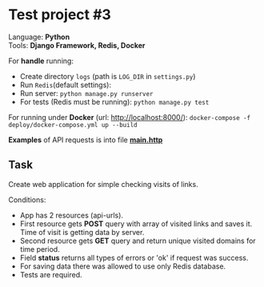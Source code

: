 Test project #3
=================

Language: **Python**  
Tools: **Django Framework, Redis, Docker**

For **handle** running:

- Create directory `logs` (path is `LOG_DIR` in `settings.py`)
- Run `Redis`(default settings):
- Run server: `python manage.py runserver`
- For tests (Redis must be running): `python manage.py test`

For running under **Docker** (url: <http://localhost:8000/>):  `docker-compose -f deploy/docker-compose.yml up --build`

**Examples** of API requests is into file **[main.http](main.http)**

Task
---------------

Create web application for simple checking visits of links.

Conditions:

- App has 2 resources (api-urls).
- First resource gets **POST** query with array of visited links and saves it.
Time of visit is getting data by server.
- Second resource gets **GET** query and return unique visited domains for time period.
- Field **status** returns all types of errors or 'ok' if request was success.
- For saving data there was allowed to use only Redis database.
- Tests are required.
